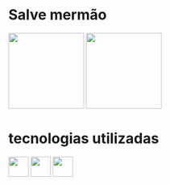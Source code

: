 # Salve mermão

<div style="display: inline_block">
    <img height="150em" src="https://github-readme-stats.vercel.app/api/top-langs/?username=Frm2003&layout=compact&theme=github_dark&border_radius=5&hide_border=true">
    <img height="150em" src="https://github-readme-stats.vercel.app/api?username=Frm2003&layout=compact&theme=github_dark&border_radius=5&hide_border=true">
</div>

# tecnologias utilizadas

<div style="display: inline_block">
    <img height="40em" src="https://cdn.jsdelivr.net/gh/devicons/devicon/icons/html5/html5-original.svg" />
    <img height="40em" src="https://cdn.jsdelivr.net/gh/devicons/devicon/icons/css3/css3-original.svg" />
    <img height="40em" src="https://cdn.jsdelivr.net/gh/devicons/devicon/icons/javascript/javascript-original.svg" />
</div>
